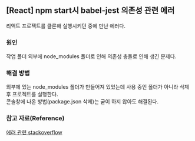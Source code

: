 ## [React] npm start시 babel-jest 의존성 관련 에러
리액트 프로젝트를 클론해 실행시키던 중에 만난 에러다.

### 원인
작업 폴더 외부에 node_modules 폴더로 인해 의존성 충돌로 인해 생긴 문제다.

### 해결 방법
외부에 있는 node_modules 폴더가 만들어져 있었는데 사용 중인 폴더가 아니라 삭제 후 프로젝트를 실행한다.     
콘솔창에 나온 방법(package.json 삭제)는 굳이 하지 않아도 해결된다.

### 참고 자료(Reference)
[에러 관련 stackoverflow](https://stackoverflow.com/questions/65910495/need-help-on-a-react-js-error-that-i-keep-on-getting?rq=1)
